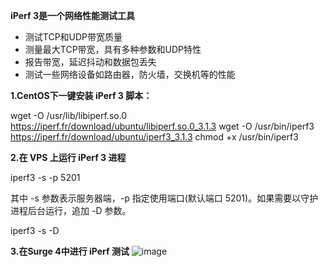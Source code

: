 
**iPerf 3是一个网络性能测试工具**

- 测试TCP和UDP带宽质量
- 测量最大TCP带宽，具有多种参数和UDP特性
- 报告带宽，延迟抖动和数据包丢失
- 测试一些网络设备如路由器，防火墙，交换机等的性能

**1.CentOS下一键安装 iPerf 3 脚本：**

wget -O /usr/lib/libiperf.so.0 https://iperf.fr/download/ubuntu/libiperf.so.0_3.1.3
wget -O /usr/bin/iperf3 https://iperf.fr/download/ubuntu/iperf3_3.1.3
chmod +x /usr/bin/iperf3

**2.在 VPS 上运行 iPerf 3 进程**

   iperf3 -s -p 5201

其中 -s 参数表示服务器端，-p 指定使用端口(默认端口 5201)。如果需要以守护进程后台运行，追加 -D 参数。

   iperf3 -s -D

**3.在Surge 4中进行 iPerf 测试**
![image](https://github.com/iJony/iPerf-3-Test/blob/master/IMG_485.JPEG)







